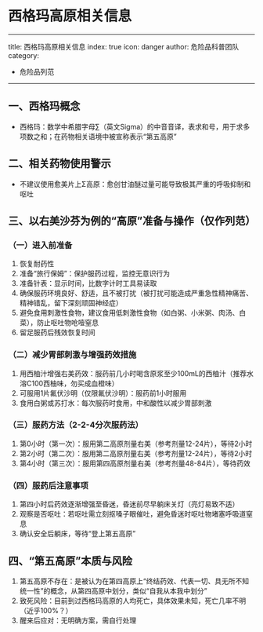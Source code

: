 # 西格玛高原相关信息
---
title: 西格玛高原相关信息
index: true
icon: danger
author: 危险品科普团队
category:
  - 危险品列范
---

## 一、西格玛概念
- 西格玛：数学中希腊字母∑（英文Sigma）的中音音译，表求和号，用于求多项数之和；在药物相关语境中被宣称表示“第五高原”

## 二、相关药物使用警示
- 不建议使用愈美片上Σ高原：愈创甘油醚过量可能导致极其严重的呼吸抑制和呕吐

## 三、以右美沙芬为例的“高原”准备与操作（仅作列范）
### （一）进入前准备
1. 恢复耐药性
2. 准备“旅行保姆”：保护服药过程，监控无意识行为
3. 准备针表：显示时间，比数字计时工具易读取
4. 确保服药环境良好、舒适，且不被打扰（被打扰可能造成严重急性精神痛苦、精神错乱，留下深刻顽固神经症）
5. 避免食用刺激性食物，建议食用低刺激性食物（如白粥、小米粥、肉汤、白菜），防止呕吐物呛噎窒息
6. 留足服药后残效恢复时间

### （二）减少胃部刺激与增强药效措施
1. 用西柚汁增强右美药效：服药前几小时喝含原浆至少100mL的西柚汁（推荐水溶C100西柚味，勿买成血橙味）
2. 可服用1片氟伏沙明（仅限氟伏沙明）：服药前1小时服用
3. 食用白粥或苏打水：每次服药时食用，中和酸性以减少胃部刺激

### （三）服药方法（2-2-4分次服药法）
1. 第0小时（第一次）：服用第二高原剂量右美（参考剂量12-24片），等待2小时
2. 第2小时（第二次）：服用第二高原剂量右美（参考剂量12-24片），等待2小时
3. 第4小时（第三次）：服用第四高原剂量右美（参考剂量48-84片），等待药效

### （四）服药后注意事项
1. 第四小时后药效逐渐增强至昏迷，昏迷前尽早躺床关灯（亮灯易致不适）
2. 观察是否呕吐：若呕吐需立刻抠嗓子眼催吐，避免昏迷时呕吐物堵塞呼吸道窒息
3. 确认安全后躺床，等待“登上第五高原”

## 四、“第五高原”本质与风险
1. 第五高原不存在：是被认为在第四高原上“终结药效、代表一切、具无所不知统一性”的概念，从第四高原中划分，类似“自我从本我中划分”
2. 致死风险：目前到过西格玛高原的人均死亡，具体效果未知，死亡几率不明（近乎100%？）
3. 醒来后应对：无明确方案，需自行处理
